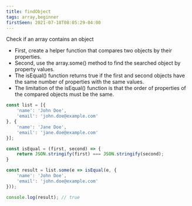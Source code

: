 ```yaml
---
title: findObject
tags: array,beginner
firstSeen: 2021-07-18T08:05:29-04:00
---
```


Check if an array contains an object

- First, create a helper function that compares two objects by their properties.
- Second, use the array.some() method to find the searched object by property values.
- The isEqual() function returns true if the first and second objects have the same number of properties with the same values.
- The limitation of the isEqual() function is that the order of properties of the compared objects must be the same.


```js
const list = [{
    'name': 'John Doe',
    'email': 'john.doe@example.com'
}, {
    'name': 'Jane Doe',
    'email': 'jane.doe@example.com'
}];

const isEqual = (first, second) => {
    return JSON.stringify(first) === JSON.stringify(second);
}

const result = list.some(e => isEqual(e, {
    'name': 'John Doe',
    'email': 'john.doe@example.com'
}));
```

```js
console.log(result); // true
```